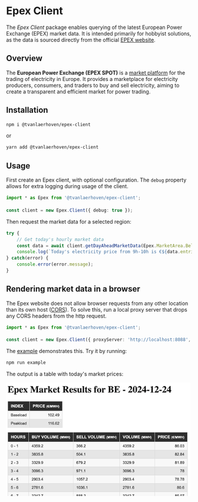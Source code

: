 # Epex Client

The *Epex Client* package enables querying of the latest European Power Exchange (EPEX) market data. 
It is intended primarily for hobbyist solutions, as the data is sourced directly from the official 
[EPEX website](https://www.epexspot.com).

## Overview

The **European Power Exchange (EPEX SPOT)** is a [market platform](https://www.epexspot.com/) for 
the trading of electricity in Europe. 
It provides a marketplace for electricity producers, consumers, and traders to buy and sell electricity, 
aiming to create a transparent and efficient market for power trading. 

## Installation

```sh
npm i @tvanlaerhoven/epex-client
```

or

```sh
yarn add @tvanlaerhoven/epex-client
```

## Usage

First create an Epex client, with optional configuration.
The `debug` property allows for extra logging during usage of the client.

```typescript
import * as Epex from '@tvanlaerhoven/epex-client';

const client = new Epex.Client({ debug: true });
```

Then request the market data for a selected region:

```typescript
try {
    // Get today's hourly market data
    const data = await client.getDayAheadMarketData(Epex.MarketArea.Belgium, Epex.today());
    console.log(`Today's electricity price from 9h-10h is €${data.entries[9].price}`);
} catch(error) {
    console.error(error.message);
}
```

## Rendering market data in a browser

The Epex website does not allow browser requests from any other location than its own host 
([CORS](https://en.wikipedia.org/wiki/Cross-origin_resource_sharing)). To solve this, run a local
proxy server that drops any CORS headers from the http request.

```typescript
import * as Epex from '@tvanlaerhoven/epex-client';

const client = new Epex.Client({ proxyServer: 'http://localhost:8088', debug: true });
```

The [example](https://github.com/tvanlaerhoven/epex-client/tree/main/example) demonstrates this. Try it by running:

```sh
npm run example
```

The output is a table with today's market prices:

<img src="./docs/table.png" alt="Market Prices" width="500"/>



